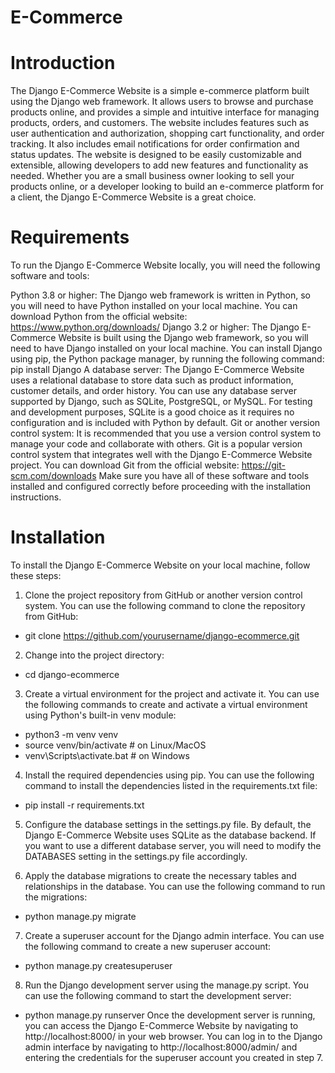 # E-Commerce

# Introduction

The Django E-Commerce Website is a simple e-commerce platform built using the Django web framework. It allows users to browse and purchase products online, and provides a simple and intuitive interface for managing products, orders, and customers. The website includes features such as user authentication and authorization, shopping cart functionality, and order tracking. It also includes email notifications for order confirmation and status updates. The website is designed to be easily customizable and extensible, allowing developers to add new features and functionality as needed. Whether you are a small business owner looking to sell your products online, or a developer looking to build an e-commerce platform for a client, the Django E-Commerce Website is a great choice.


# Requirements

To run the Django E-Commerce Website locally, you will need the following software and tools:

Python 3.8 or higher: The Django web framework is written in Python, so you will need to have Python installed on your local machine. You can download Python from the official website: https://www.python.org/downloads/
Django 3.2 or higher: The Django E-Commerce Website is built using the Django web framework, so you will need to have Django installed on your local machine. You can install Django using pip, the Python package manager, by running the following command: pip install Django
A database server: The Django E-Commerce Website uses a relational database to store data such as product information, customer details, and order history. You can use any database server supported by Django, such as SQLite, PostgreSQL, or MySQL. For testing and development purposes, SQLite is a good choice as it requires no configuration and is included with Python by default.
Git or another version control system: It is recommended that you use a version control system to manage your code and collaborate with others. Git is a popular version control system that integrates well with the Django E-Commerce Website project. You can download Git from the official website: https://git-scm.com/downloads
Make sure you have all of these software and tools installed and configured correctly before proceeding with the installation instructions.

# Installation

To install the Django E-Commerce Website on your local machine, follow these steps:

1. Clone the project repository from GitHub or another version control system. You can use the following command to clone the repository from GitHub:
- git clone https://github.com/yourusername/django-ecommerce.git

2. Change into the project directory:
- cd django-ecommerce

3. Create a virtual environment for the project and activate it. You can use the following commands to create and activate a virtual environment using Python's built-in venv module:
- python3 -m venv venv
- source venv/bin/activate   # on Linux/MacOS
- venv\Scripts\activate.bat  # on Windows

4. Install the required dependencies using pip. You can use the following command to install the dependencies listed in the requirements.txt file:
- pip install -r requirements.txt

5. Configure the database settings in the settings.py file. By default, the Django E-Commerce Website uses SQLite as the database backend. If you want to use a different database server, you will need to modify the DATABASES setting in the settings.py file accordingly.

6. Apply the database migrations to create the necessary tables and relationships in the database. You can use the following command to run the migrations:
- python manage.py migrate

7. Create a superuser account for the Django admin interface. You can use the following command to create a new superuser account:
- python manage.py createsuperuser

8. Run the Django development server using the manage.py script. You can use the following command to start the development server:
- python manage.py runserver
Once the development server is running, you can access the Django E-Commerce Website by navigating to http://localhost:8000/ in your web browser. You can log in to the Django admin interface by navigating to http://localhost:8000/admin/ and entering the credentials for the superuser account you created in step 7.



